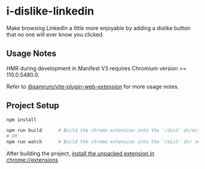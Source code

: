 # i-dislike-linkedin

Make browsing LinkedIn a little more enjoyable by adding a dislike button that no one will ever know you clicked.

## Usage Notes
HMR during development in Manifest V3 requires Chromium version >= 110.0.5480.0.

Refer to [@samrum/vite-plugin-web-extension](https://github.com/samrum/vite-plugin-web-extension) for more usage notes.

## Project Setup

```sh
npm install

npm run build      # Build the chrome extension into the '/dist' directory
# OR
npm run watch      # Build the chrome extension into the '/dist' dir and rebuild when local updates occur
```

After building the project, [install the unpacked extension in chrome://extensions](https://developer.chrome.com/docs/extensions/get-started/tutorial/hello-world)
